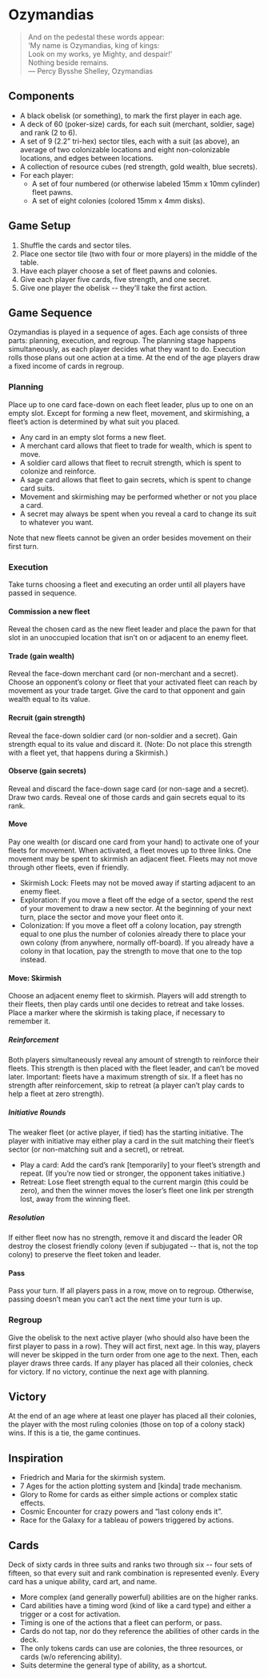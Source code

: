 # Ozymandias
> And on the pedestal these words appear:  
> ’My name is Ozymandias, king of kings:  
> Look on my works, ye Mighty, and despair!’  
> Nothing beside remains.  
> — Percy Bysshe Shelley, Ozymandias

## Components
* A black obelisk (or something), to mark the first player in each age.
* A deck of 60 (poker-size) cards, for each suit (merchant, soldier, sage) and
  rank (2 to 6).
* A set of 9 (2.2” tri-hex) sector tiles, each with a suit (as above), an
  average of two colonizable locations and eight non-colonizable locations, and
  edges between locations.
* A collection of resource cubes (red strength, gold wealth, blue secrets).
* For each player:
  * A set of four numbered (or otherwise labeled 15mm x 10mm cylinder) fleet
    pawns.
  * A set of eight colonies (colored 15mm x 4mm disks).

## Game Setup
1. Shuffle the cards and sector tiles.
2. Place one sector tile (two with four or more players) in the middle of the
   table.
3. Have each player choose a set of fleet pawns and colonies.
4. Give each player five cards, five strength, and one secret.
5. Give one player the obelisk -- they’ll take the first action.

## Game Sequence
Ozymandias is played in a sequence of ages.  Each age consists of three parts:
planning, execution, and regroup.  The planning stage happens simultaneously,
as each player decides what they want to do.  Execution rolls those plans out
one action at a time.  At the end of the age players draw a fixed income of
cards in regroup.

### Planning
Place up to one card face-down on each fleet leader, plus up to one on an empty
slot.  Except for forming a new fleet, movement, and skirmishing, a fleet’s
action is determined by what suit you placed.

* Any card in an empty slot forms a new fleet.
* A merchant card allows that fleet to trade for wealth, which is spent to
  move.
* A soldier card allows that fleet to recruit strength, which is spent to
  colonize and reinforce.
* A sage card allows that fleet to gain secrets, which is spent to change card
  suits.
* Movement and skirmishing may be performed whether or not you place a card.
* A secret may always be spent when you reveal a card to change its suit to
  whatever you want.

Note that new fleets cannot be given an order besides movement on their first
turn.

### Execution
Take turns choosing a fleet and executing an order until all players have
passed in sequence.

#### Commission a new fleet
Reveal the chosen card as the new fleet leader and place the pawn for that slot
in an unoccupied location that isn’t on or adjacent to an enemy fleet.

#### Trade (gain wealth)
Reveal the face-down merchant card (or non-merchant and a secret).  Choose an
opponent’s colony or fleet that your activated fleet can reach by movement as
your trade target.  Give the card to that opponent and gain wealth equal to its
value.

#### Recruit (gain strength)
Reveal the face-down soldier card (or non-soldier and a secret).  Gain strength
equal to its value and discard it.  (Note: Do not place this strength with a
fleet yet, that happens during a Skirmish.)

#### Observe (gain secrets)
Reveal and discard the face-down sage card (or non-sage and a secret).  Draw
two cards.  Reveal one of those cards and gain secrets equal to its rank.

#### Move
Pay one wealth (or discard one card from your hand) to activate one of your
fleets for movement.  When activated, a fleet moves up to three links.  One
movement may be spent to skirmish an adjacent fleet.  Fleets may not move
through other fleets, even if friendly.

* Skirmish Lock: Fleets may not be moved away if starting adjacent to an enemy
  fleet.
* Exploration: If you move a fleet off the edge of a sector, spend the rest of
  your movement to draw a new sector.  At the beginning of your next turn,
  place the sector and move your fleet onto it.
* Colonization: If you move a fleet off a colony location, pay strength equal
  to one plus the number of colonies already there to place your own colony
  (from anywhere, normally off-board).  If you already have a colony in that
  location, pay the strength to move that one to the top instead.

#### Move: Skirmish
Choose an adjacent enemy fleet to skirmish.  Players will add strength to their
fleets, then play cards until one decides to retreat and take losses.  Place a
marker where the skirmish is taking place, if necessary to remember it.

##### Reinforcement
Both players simultaneously reveal any amount of strength to reinforce their
fleets. This strength is then placed with the fleet leader, and can’t be moved
later.  Important: fleets have a maximum strength of six.  If a fleet has no
strength after reinforcement, skip to retreat (a player can’t play cards to
help a fleet at zero strength).

##### Initiative Rounds
The weaker fleet (or active player, if tied) has the starting initiative.  The
player with initiative may either play a card in the suit matching their
fleet’s sector (or non-matching suit and a secret), or retreat.

* Play a card: Add the card’s rank [temporarily] to your fleet’s strength and
  repeat.  (If you’re now tied or stronger, the opponent takes initiative.)
* Retreat: Lose fleet strength equal to the current margin (this could be
  zero), and then the winner moves the loser’s fleet one link per strength
  lost, away from the winning fleet.

##### Resolution
If either fleet now has no strength, remove it and discard the leader OR
destroy the closest friendly colony (even if subjugated -- that is, not the top
colony) to preserve the fleet token and leader.

#### Pass
Pass your turn.  If all players pass in a row, move on to regroup.  Otherwise,
passing doesn’t mean you can’t act the next time your turn is up.

### Regroup
Give the obelisk to the next active player (who should also have been the first
player to pass in a row).  They will act first, next age.  In this way, players
will never be skipped in the turn order from one age to the next.  Then, each
player draws three cards.  If any player has placed all their colonies, check
for victory.  If no victory, continue the next age with planning.

## Victory
At the end of an age where at least one player has placed all their colonies,
the player with the most ruling colonies (those on top of a colony stack) wins.
If this is a tie, the game continues.

## Inspiration
* Friedrich and Maria for the skirmish system.
* 7 Ages for the action plotting system and [kinda] trade mechanism.
* Glory to Rome for cards as either simple actions or complex static effects.
* Cosmic Encounter for crazy powers and “last colony ends it”.
* Race for the Galaxy for a tableau of powers triggered by actions.

## Cards
Deck of sixty cards in three suits and ranks two through six -- four sets of
fifteen, so that every suit and rank combination is represented evenly.  Every
card has a unique ability, card art, and name.

* More complex (and generally powerful) abilities are on the higher ranks.
* Card abilities have a timing word (kind of like a card type) and either a
  trigger or a cost for activation.
* Timing is one of the actions that a fleet can perform, or pass.
* Cards do not tap, nor do they reference the abilities of other cards in the
  deck.
* The only tokens cards can use are colonies, the three resources, or cards
  (w/o referencing ability).
* Suits determine the general type of ability, as a shortcut.

